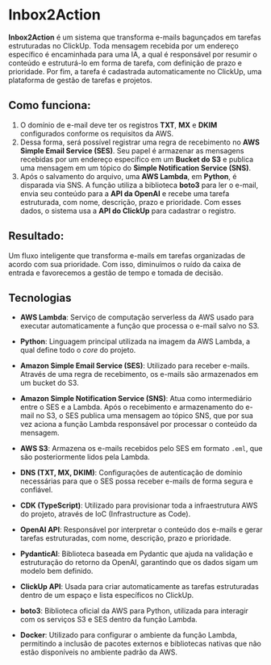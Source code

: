 # Inbox2Action

**Inbox2Action** é um sistema que transforma e-mails bagunçados em tarefas estruturadas no ClickUp. Toda mensagem recebida por um endereço específico é encaminhada para uma IA, a qual é responsável por resumir o conteúdo e estruturá-lo em forma de tarefa, com definição de prazo e prioridade. Por fim, a tarefa é cadastrada automaticamente no ClickUp, uma plataforma de gestão de tarefas e projetos.

## Como funciona:

1. O domínio de e-mail deve ter os registros **TXT**, **MX** e **DKIM** configurados conforme os requisitos da AWS.
2. Dessa forma, será possível registrar uma regra de recebimento no **AWS Simple Email Service (SES)**. Seu papel é armazenar as mensagens recebidas por um endereço específico em um **Bucket do S3** e publica uma mensagem em um tópico do **Simple Notification Service (SNS)**.
3. Após o salvamento do arquivo, uma **AWS Lambda**, em **Python**, é disparada via SNS. A função utiliza a biblioteca **boto3** para ler o e-mail, envia seu conteúdo para a **API da OpenAI** e recebe uma tarefa estruturada, com nome, descrição, prazo e prioridade. Com esses dados, o sistema usa a **API do ClickUp** para cadastrar o registro.

## Resultado:

Um fluxo inteligente que transforma e-mails em tarefas organizadas de acordo com sua prioridade. Com isso, diminuímos o ruído da caixa de entrada e favorecemos a gestão de tempo e tomada de decisão.

## Tecnologias

* **AWS Lambda**: Serviço de computação serverless da AWS usado para executar automaticamente a função que processa o e-mail salvo no S3.

* **Python**: Linguagem principal utilizada na imagem da AWS Lambda, a qual define todo o *core* do projeto.

* **Amazon Simple Email Service (SES)**: Utilizado para receber e-mails. Através de uma regra de recebimento, os e-mails são armazenados em um bucket do S3.

* **Amazon Simple Notification Service (SNS)**: Atua como intermediário entre o SES e a Lambda. Após o recebimento e armazenamento do e-mail no S3, o SES publica uma mensagem ao tópico SNS, que por sua vez aciona a função Lambda responsável por processar o conteúdo da mensagem.

* **AWS S3**: Armazena os e-mails recebidos pelo SES em formato `.eml`, que são posteriormente lidos pela Lambda.

* **DNS (TXT, MX, DKIM)**: Configurações de autenticação de domínio necessárias para que o SES possa receber e-mails de forma segura e confiável.

* **CDK (TypeScript)**: Utilizado para provisionar toda a infraestrutura AWS do projeto, através de IoC (Infrastructure as Code).

* **OpenAI API**: Responsável por interpretar o conteúdo dos e-mails e gerar tarefas estruturadas, com nome, descrição, prazo e prioridade.

* **PydanticAI**: Biblioteca baseada em Pydantic que ajuda na validação e estruturação do retorno da OpenAI, garantindo que os dados sigam um modelo bem definido.

* **ClickUp API**: Usada para criar automaticamente as tarefas estruturadas dentro de um espaço e lista específicos no ClickUp.

* **boto3**: Biblioteca oficial da AWS para Python, utilizada para interagir com os serviços S3 e SES dentro da função Lambda.

* **Docker**: Utilizado para configurar o ambiente da função Lambda, permitindo a inclusão de pacotes externos e bibliotecas nativas que não estão disponíveis no ambiente padrão da AWS.